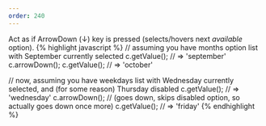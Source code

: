 ```yaml
---
order: 240
---
```

Act as if ArrowDown (↓) key is pressed (selects/hovers next *available* option).
{% highlight javascript %}
// assuming you have months option list with September currently selected
c.getValue(); // => 'september'
c.arrowDown();
c.getValue(); // => 'october'

// now, assuming you have weekdays list with Wednesday currently selected, and (for some reason) Thursday disabled
c.getValue(); // => 'wednesday'
c.arrowDown(); // (goes down, skips disabled option, so actually goes down once more)
c.getValue(); // => 'friday'
{% endhighlight %}